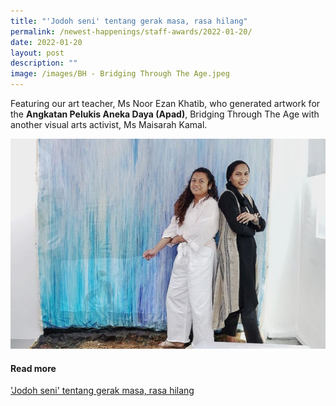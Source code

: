 ```yaml
---
title: "'Jodoh seni' tentang gerak masa, rasa hilang"
permalink: /newest-happenings/staff-awards/2022-01-20/
date: 2022-01-20
layout: post
description: ""
image: /images/BH - Bridging Through The Age.jpeg
---
```


Featuring our art teacher, Ms Noor Ezan Khatib, who generated artwork for the **Angkatan Pelukis Aneka Daya (Apad)**, Bridging Through The Age with another visual arts activist, Ms Maisarah Kamal.

![](/images/BH%20-%20Bridging%20Through%20The%20Age.jpeg)

#### Read more 
['Jodoh seni' tentang gerak masa, rasa hilang](https://www.beritaharian.sg/gaya-hidup/jodoh-seni-tentang-gerak-masa-rasa-hilang)


